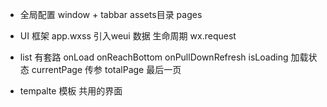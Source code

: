 - 全局配置
  window + tabbar
  assets目录 pages

- UI 框架
  app.wxss 引入weui
  数据
  生命周期 wx.request

- list 有套路
  onLoad onReachBottom onPullDownRefresh
  isLoading 加载状态
  currentPage 传参
  totalPage 最后一页

- tempalte 模板
  共用的界面
  <template data={{}}>
  <template name="loading" />
